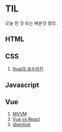 # TIL
오늘 한 것 또는 배운것 정리.

## HTML

## CSS
1. [float과 음수마진](./TIL_CSS/floatAndMargin.md)

## Javascript

## Vue
1. [MVVM](./TIL_VUE/MVVM.md)
2. [Vue vs React](./TIL_VUE/Vue_vs_React.md)
3. [directive](./TIL_VUE/directive.md)
